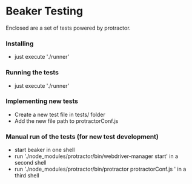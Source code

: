 Beaker Testing
==========
Enclosed are a set of tests powered by protractor.

### Installing

* just execute './runner'

### Running the tests

* just execute './runner'

### Implementing new tests
* Create a new test file in tests/ folder
* Add the new file path to protractorConf.js

### Manual run of the tests (for new test development)

* start beaker in one shell
* run './node_modules/protractor/bin/webdriver-manager start' in a second shell
* run './node_modules/protractor/bin/protractor protractorConf.js ' in a third shell
